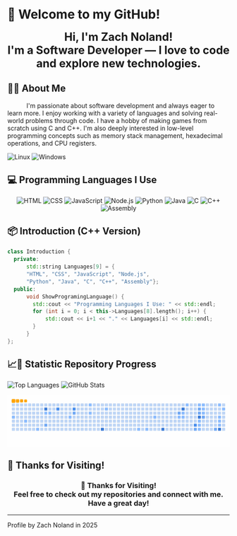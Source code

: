 # 👋 Welcome to my GitHub!

<div align="center">
  <h3 style="font-size: 25px; margin: 0;">
    Hi, I'm Zach Noland!<br>
    I'm a Software Developer — I love to code and explore new technologies.
  </h3>
</div>

## 👨‍💻 About Me

<p>&nbsp;&nbsp;&nbsp;&nbsp;&nbsp;&nbsp;&nbsp;&nbsp;&nbsp;&nbsp;&nbsp;I'm passionate about software development and always eager to learn more. I enjoy working with a variety of languages and solving real-world problems through code. I have a hobby of making games from scratch using C and C++. I'm also deeply interested in low-level programming concepts such as memory stack management, hexadecimal operations, and CPU registers.</p>

<p>
  <img src="https://img.shields.io/badge/OS-Linux-blue?&logo=Linux" alt="Linux" />
  <img src="https://img.shields.io/badge/OS-Windows-blue?&logo=Windows" alt="Windows" />
</p>

## 💻 Programming Languages I Use

<p align="center">
  <img src="https://img.shields.io/badge/HTML-E34F26?style=for-the-badge&logo=html5&logoColor=white" alt="HTML" />
  <img src="https://img.shields.io/badge/CSS-1572B6?style=for-the-badge&logo=css3&logoColor=white" alt="CSS" />
  <img src="https://img.shields.io/badge/JavaScript-F7DF1E?style=for-the-badge&logo=javascript&logoColor=black" alt="JavaScript" />
  <img src="https://img.shields.io/badge/Node.js-339933?style=for-the-badge&logo=nodedotjs&logoColor=white" alt="Node.js" />
  <img src="https://img.shields.io/badge/Python-3776AB?style=for-the-badge&logo=python&logoColor=white" alt="Python" />
  <img src="https://img.shields.io/badge/☕_Java-007396?style=for-the-badge&logo=java&logoColor=white" alt="Java" />
  <img src="https://img.shields.io/badge/C-00599C?style=for-the-badge&logo=c&logoColor=white" alt="C" />
  <img src="https://img.shields.io/badge/C++-00599C?style=for-the-badge&logo=c%2B%2B&logoColor=white" alt="C++" />
  <img src="https://img.shields.io/badge/Assembly-6E4C13?style=for-the-badge&logo=gnubash&logoColor=white" alt="Assembly" />
</p>

## 📦 Introduction (C++ Version)

```cpp
class Introduction {
  private:
      std::string Languages[9] = {
      "HTML", "CSS", "JavaScript", "Node.js",
      "Python", "Java", "C", "C++", "Assembly"};
  public:
      void ShowProgramingLanguage() {
        std::cout << "Programming Languages I Use: " << std::endl;
        for (int i = 0; i < this->Languages[8].length(); i++) {
            std::cout << i+1 << "." << Languages[i] << std::endl;
        }
      }
};
```

## 📈🐍 Statistic Repository Progress

<p align="left">
<img src="https://github-readme-stats.vercel.app/api/top-langs/?username=MuzakyGood&layout=compact&theme=github_dark" alt="Top Languages" height="165"/>
<img src="https://github-readme-stats.vercel.app/api?username=MuzakyGood&show_icons=true&theme=github_dark" alt="GitHub Stats" height="165"/>
</p>

<p><img align="center" alt="snake eating my contributions" src="https://raw.githubusercontent.com/MuzakyGood/MuzakyGood/output/github-contribution-grid-snake.gif" width="1000" />

## 🙏 Thanks for Visiting!
<h3 align="center"> 🙏 Thanks for Visiting!<br> Feel free to check out my repositories and connect with me. Have a great day! </h3> 

---
<p>Profile by Zach Noland in 2025</p> 